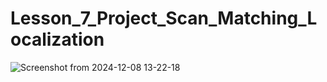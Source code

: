 # Lesson_7_Project_Scan_Matching_Localization
![Screenshot from 2024-12-08 13-22-18](https://github.com/user-attachments/assets/35944ca1-5261-4aaa-992a-9a6add59ee72)
